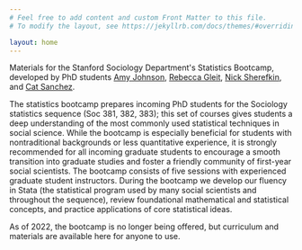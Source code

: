 ```yaml
---
# Feel free to add content and custom Front Matter to this file.
# To modify the layout, see https://jekyllrb.com/docs/themes/#overriding-theme-defaults

layout: home
---
```


Materials for the Stanford Sociology Department's Statistics Bootcamp, developed by PhD students [Amy Johnson](https://aljohnson-soc.github.io/), [Rebecca Gleit](https://sociology.stanford.edu/people/rebecca-gleit), [Nick Sherefkin](https://sociology.stanford.edu/people/nick-sherefkin), and [Cat Sanchez](https://sociology.stanford.edu/people/catherine-sanchez).

The statistics bootcamp prepares incoming PhD students for the Sociology statistics sequence (Soc 381, 382, 383); this set of courses gives students a deep understanding of the most commonly used statistical techniques in social science. While the bootcamp is especially beneficial for students with nontraditional backgrounds or less quantitative experience, it is strongly recommended for all incoming graduate students to encourage a smooth transition into graduate studies and foster a friendly community of first-year social scientists. The bootcamp consists of five sessions with experienced graduate student instructors. During the bootcamp we develop our fluency in Stata (the statistical program used by many social scientists and throughout the sequence), review foundational mathematical and statistical concepts, and practice applications of core statistical ideas.

As of 2022, the bootcamp is no longer being offered, but curriculum and materials are available here for anyone to use.